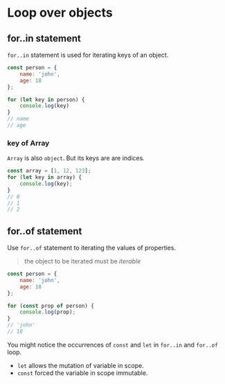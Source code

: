 # Loop over objects

## for..in statement

`for..in` statement is used for iterating keys of an object.

```js
const person = {
    name: 'john',
    age: 18
};

for (let key in person) {
    console.log(key)
}
// name
// age
```

### key of Array

`Array` is also `object`. But its keys are are indices.

```js
const array = [1, 12, 123];
for (let key in array) {
    console.log(key); 
}
// 0
// 1
// 2 
```

## for..of statement

Use `for..of` statement to iterating the values of properties.
> the object to be iterated must be *iterable*

```js
const person = {
    name: 'john',
    age: 18
};

for (const prop of person) {
    console.log(prop);
}
// 'john'
// 18
```

You might notice the occurrences of `const` and `let` in `for..in` and `for..of` loop.

- `let` allows the mutation of variable in scope.
- `const` forced the variable in scope immutable.
